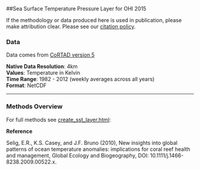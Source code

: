 ##Sea Surface Temperature Pressure Layer for OHI 2015

If the methodology or data produced here is used in publication, please make attribution clear. Please see our [citation policy](http://ohi-science.org/citation-policy/).

### Data

Data comes from [CoRTAD version 5](http://www.nodc.noaa.gov/sog/cortad/)

**Native Data Resolution**: 4km   
**Values**: Temperature in Kelvin  
**Time Range**: 1982 - 2012 (weekly averages across all years)  
**Format**: NetCDF  

***

### Methods Overview

For full methods see [create_sst_layer.html](https://cdn.rawgit.com/OHI-Science/ohiprep/master/globalprep/Pressures_SST/create_sst_layer.html):


**Reference**

Selig, E.R., K.S. Casey, and J.F. Bruno (2010), New insights into global patterns of ocean temperature anomalies: implications for coral reef health and management, Global Ecology and Biogeography, DOI: 10.1111/j.1466-8238.2009.00522.x.

